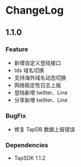 # ChangeLog

## 1.1.0

### Feature

- 新增自定义登陆接口
- tds 域名切换 
- 支持海外域名动态切换
- 网络稳定性日志上报
- 登陆新增 twitter、Line
- 分享新增 twitter、Line

### BugFix

- 修复 TapDB 数据上报错误

### Dependencies

- TapSDK 1.1.2